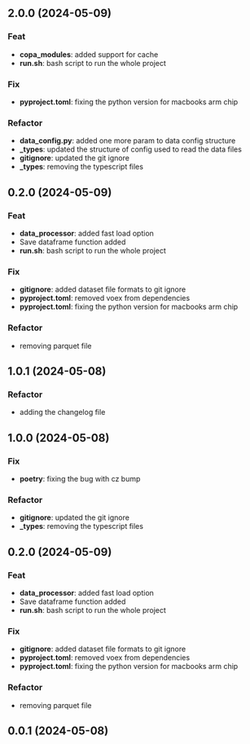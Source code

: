 ## 2.0.0 (2024-05-09)

### Feat

- **copa_modules**: added support for cache
- **run.sh**: bash script to run the whole project

### Fix

- **pyproject.toml**: fixing the python version for macbooks arm chip

### Refactor

- **data_config.py**: added one more param to data config structure
- **_types**: updated the structure of config used to read the data files
- **gitignore**: updated the git ignore
- **_types**: removing the typescript files

## 0.2.0 (2024-05-09)

### Feat

- **data_processor**: added fast load option
- Save dataframe function added
- **run.sh**: bash script to run the whole project

### Fix

- **gitignore**: added dataset file formats to git ignore
- **pyproject.toml**: removed voex from dependencies
- **pyproject.toml**: fixing the python version for macbooks arm chip

### Refactor

- removing parquet file

## 1.0.1 (2024-05-08)

### Refactor

- adding the changelog file

## 1.0.0 (2024-05-08)

### Fix

- **poetry**: fixing the bug with cz bump

### Refactor

- **gitignore**: updated the git ignore
- **_types**: removing the typescript files

## 0.2.0 (2024-05-09)

### Feat

- **data_processor**: added fast load option
- Save dataframe function added
- **run.sh**: bash script to run the whole project

### Fix

- **gitignore**: added dataset file formats to git ignore
- **pyproject.toml**: removed voex from dependencies
- **pyproject.toml**: fixing the python version for macbooks arm chip

### Refactor

- removing parquet file

## 0.0.1 (2024-05-08)
